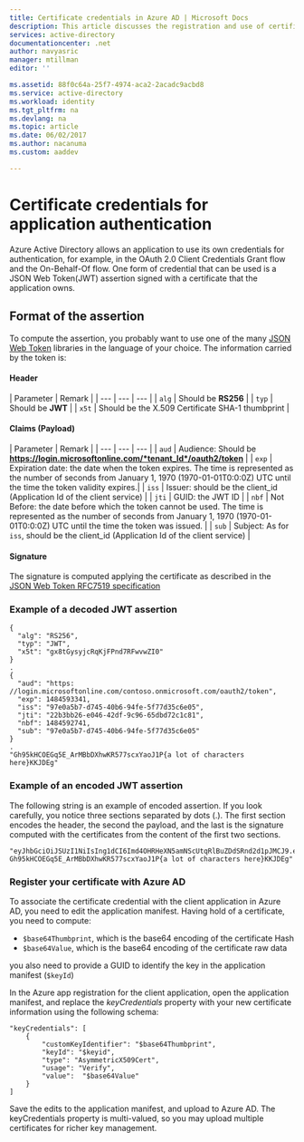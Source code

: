 ```yaml
---
title: Certificate credentials in Azure AD | Microsoft Docs
description: This article discusses the registration and use of certificate credentials for application authentication
services: active-directory
documentationcenter: .net
author: navyasric
manager: mtillman
editor: ''

ms.assetid: 88f0c64a-25f7-4974-aca2-2acadc9acbd8
ms.service: active-directory
ms.workload: identity
ms.tgt_pltfrm: na
ms.devlang: na
ms.topic: article
ms.date: 06/02/2017
ms.author: nacanuma
ms.custom: aaddev

---
```


# Certificate credentials for application authentication

Azure Active Directory allows an application to use its own credentials for authentication, for example, in the OAuth 2.0 Client Credentials Grant flow and the On-Behalf-Of flow.
One form of credential that can be used is a JSON Web Token(JWT) assertion signed with a certificate that the application owns.

## Format of the assertion
To compute the assertion, you probably want to use one of the many [JSON Web Token](https://jwt.io/) libraries in the language of your choice. The information carried by the token is:

#### Header

| Parameter |  Remark |
| --- | --- | --- |
| `alg` | Should be **RS256** |
| `typ` | Should be **JWT** |
| `x5t` | Should be the X.509 Certificate SHA-1 thumbprint |

#### Claims (Payload)

| Parameter |  Remark |
| --- | --- | --- |
| `aud` | Audience: Should be **https://login.microsoftonline.com/*tenant_Id*/oauth2/token** |
| `exp` | Expiration date: the date when the token expires. The time is represented as the number of seconds from January 1, 1970 (1970-01-01T0:0:0Z) UTC until the time the token validity expires.|
| `iss` | Issuer: should be the client_id (Application Id of the client service) |
| `jti` | GUID: the JWT ID |
| `nbf` | Not Before: the date before which the token cannot be used. The time is represented as the number of seconds from January 1, 1970 (1970-01-01T0:0:0Z) UTC until the time the token was issued. |
| `sub` | Subject: As for `iss`, should be the client_id (Application Id of the client service) |

#### Signature
The signature is computed applying the certificate as described in the [JSON Web Token RFC7519 specification](https://tools.ietf.org/html/rfc7519)

### Example of a decoded JWT assertion
```
{
  "alg": "RS256",
  "typ": "JWT",
  "x5t": "gx8tGysyjcRqKjFPnd7RFwvwZI0"
}
.
{
  "aud": "https: //login.microsoftonline.com/contoso.onmicrosoft.com/oauth2/token",
  "exp": 1484593341,
  "iss": "97e0a5b7-d745-40b6-94fe-5f77d35c6e05",
  "jti": "22b3bb26-e046-42df-9c96-65dbd72c1c81",
  "nbf": 1484592741,  
  "sub": "97e0a5b7-d745-40b6-94fe-5f77d35c6e05"
}
.
"Gh95kHCOEGq5E_ArMBbDXhwKR577scxYaoJ1P{a lot of characters here}KKJDEg"

```

### Example of an encoded JWT assertion
The following string is an example of encoded assertion. If you look carefully, you notice three sections separated by dots (.).
The first section encodes the header, the second the payload, and the last is the signature computed with the certificates from the content of the first two sections.
```
"eyJhbGciOiJSUzI1NiIsIng1dCI6Imd4OHRHeXN5amNScUtqRlBuZDdSRnd2d1pJMCJ9.eyJhdWQiOiJodHRwczpcL1wvbG9naW4ubWljcm9zb2Z0b25saW5lLmNvbVwvam1wcmlldXJob3RtYWlsLm9ubWljcm9zb2Z0LmNvbVwvb2F1dGgyXC90b2tlbiIsImV4cCI6MTQ4NDU5MzM0MSwiaXNzIjoiOTdlMGE1YjctZDc0NS00MGI2LTk0ZmUtNWY3N2QzNWM2ZTA1IiwianRpIjoiMjJiM2JiMjYtZTA0Ni00MmRmLTljOTYtNjVkYmQ3MmMxYzgxIiwibmJmIjoxNDg0NTkyNzQxLCJzdWIiOiI5N2UwYTViNy1kNzQ1LTQwYjYtOTRmZS01Zjc3ZDM1YzZlMDUifQ.
Gh95kHCOEGq5E_ArMBbDXhwKR577scxYaoJ1P{a lot of characters here}KKJDEg"
```

### Register your certificate with Azure AD
To associate the certificate credential with the client application in Azure AD, you need to edit the application manifest.
Having hold of a certificate, you need to compute:
- `$base64Thumbprint`, which is the base64 encoding of the certificate Hash
- `$base64Value`, which is the base64 encoding of the certificate raw data

you also need to provide a GUID to identify the key in the application manifest (`$keyId`)

In the Azure app registration for the client application, open the application manifest, and replace the *keyCredentials* property with your new certificate information using the following schema:
```
"keyCredentials": [
    {
        "customKeyIdentifier": "$base64Thumbprint",
        "keyId": "$keyid",
        "type": "AsymmetricX509Cert",
        "usage": "Verify",
        "value":  "$base64Value"
    }
]
```

Save the edits to the application manifest, and upload to Azure AD. The keyCredentials property is multi-valued, so you may upload multiple certificates for richer key management.
